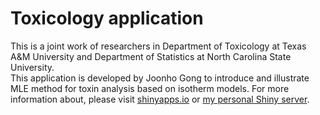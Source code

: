 # Toxicology application
This is a joint work of researchers in Department of Toxicology at Texas A&M University and Department of Statistics at North Carolina State University.<br />
This application is developed by Joonho Gong to introduce and illustrate MLE method for toxin analysis based on isotherm models. For more information about, please visit [shinyapps.io](https://jgong9.shinyapps.io/chemistry_app/) or [my personal Shiny server](https://174.99.0.141:9000/toxicology_app).
